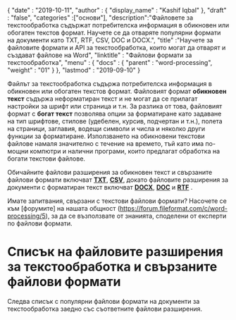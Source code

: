 {
  "date" : "2019-10-11",
  "author" : {
    "display_name" : "Kashif Iqbal"
},
  "draft" : "false",
  "categories" :["основи"],
  "description":"Файловете за текстообработка съдържат потребителска информация в обикновен или обогатен текстов формат. Научете се да отваряте популярни формати на документи като TXT, RTF, CSV, DOC и DOCX.",
  "title" :"Научете за файловите формати и API за текстообработка, които могат да отварят и създават файлове на Word",
  "linktitle" : "Файлови формати за текстообработка",
  "menu" : {
    "docs" : {
      "parent" : "word-processing",
      "weight" : "01"
}
},
  "lastmod" : "2019-09-10"
}


Файлът за текстообработка съдържа потребителска информация в обикновен или обогатен текстов формат. Файловият формат **обикновен текст** съдържа неформатиран текст и не могат да се прилагат настройки за шрифт или страница и т.н. За разлика от това, файловият формат с **богат текст** позволява опции за форматиране като задаване на тип шрифтове, стилове (удебелен, курсив, подчертан и т.н.), полета на страници, заглавия, водещи символи и числа и няколко други функции за форматиране. Използването на обикновени текстови файлове намаля значително с течение на времето, тъй като има по-мощни компютри и налични програми, които предлагат обработка на богати текстови файлове.

Обичайните файлови разширения за обикновен текст и свързаните файлови формати включват **[TXT](/bg/word-processing/txt/)**, **[CSV](/bg/spreadsheet/csv/)**, докато файловите разширения за документи с форматиран текст включват **[DOCX](/bg/word-processing/docx/)**, **[DOC](/bg/word-processing/doc/)** и **[RTF](/bg/word-processing/rtf/)** .

Имате запитвания, свързани с текстови файлови формати? Насочете се към [форумите] на нашата общност (https://forum.fileformat.com/c/word-processing/5), за да се възползвате от знанията, споделени от експерти по файлови формати.

# Списък на файловите разширения за текстообработка и свързаните файлови формати

Следва списък с популярни файлови формати на документи за текстообработка заедно със съответните файлови разширения.

